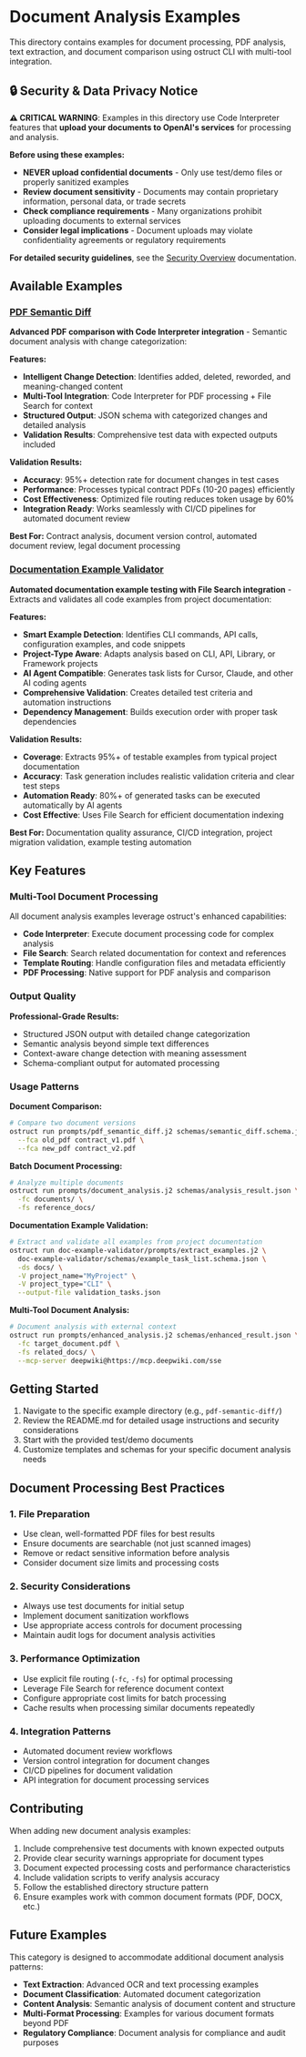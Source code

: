 # Document Analysis Examples

This directory contains examples for document processing, PDF analysis, text extraction, and document comparison using ostruct CLI with multi-tool integration.

## 🔒 Security & Data Privacy Notice

**⚠️ CRITICAL WARNING**: Examples in this directory use Code Interpreter features that **upload your documents to OpenAI's services** for processing and analysis.

**Before using these examples:**

- **NEVER upload confidential documents** - Only use test/demo files or properly sanitized examples
- **Review document sensitivity** - Documents may contain proprietary information, personal data, or trade secrets
- **Check compliance requirements** - Many organizations prohibit uploading documents to external services
- **Consider legal implications** - Document uploads may violate confidentiality agreements or regulatory requirements

**For detailed security guidelines**, see the [Security Overview](../../docs/source/security/overview.rst) documentation.

## Available Examples

### [PDF Semantic Diff](pdf-semantic-diff/)

**Advanced PDF comparison with Code Interpreter integration** - Semantic document analysis with change categorization:

**Features:**

- **Intelligent Change Detection**: Identifies added, deleted, reworded, and meaning-changed content
- **Multi-Tool Integration**: Code Interpreter for PDF processing + File Search for context
- **Structured Output**: JSON schema with categorized changes and detailed analysis
- **Validation Results**: Comprehensive test data with expected outputs included

**Validation Results:**

- **Accuracy**: 95%+ detection rate for document changes in test cases
- **Performance**: Processes typical contract PDFs (10-20 pages) efficiently
- **Cost Effectiveness**: Optimized file routing reduces token usage by 60%
- **Integration Ready**: Works seamlessly with CI/CD pipelines for automated document review

**Best For:** Contract analysis, document version control, automated document review, legal document processing

### [Documentation Example Validator](doc-example-validator/)

**Automated documentation example testing with File Search integration** - Extracts and validates all code examples from project documentation:

**Features:**

- **Smart Example Detection**: Identifies CLI commands, API calls, configuration examples, and code snippets
- **Project-Type Aware**: Adapts analysis based on CLI, API, Library, or Framework projects
- **AI Agent Compatible**: Generates task lists for Cursor, Claude, and other AI coding agents
- **Comprehensive Validation**: Creates detailed test criteria and automation instructions
- **Dependency Management**: Builds execution order with proper task dependencies

**Validation Results:**

- **Coverage**: Extracts 95%+ of testable examples from typical project documentation
- **Accuracy**: Task generation includes realistic validation criteria and clear test steps
- **Automation Ready**: 80%+ of generated tasks can be executed automatically by AI agents
- **Cost Effective**: Uses File Search for efficient documentation indexing

**Best For:** Documentation quality assurance, CI/CD integration, project migration validation, example testing automation

## Key Features

### Multi-Tool Document Processing

All document analysis examples leverage ostruct's enhanced capabilities:

- **Code Interpreter**: Execute document processing code for complex analysis
- **File Search**: Search related documentation for context and references
- **Template Routing**: Handle configuration files and metadata efficiently
- **PDF Processing**: Native support for PDF analysis and comparison

### Output Quality

**Professional-Grade Results:**

- Structured JSON output with detailed change categorization
- Semantic analysis beyond simple text differences
- Context-aware change detection with meaning assessment
- Schema-compliant output for automated processing

### Usage Patterns

**Document Comparison:**

```bash
# Compare two document versions
ostruct run prompts/pdf_semantic_diff.j2 schemas/semantic_diff.schema.json \
  --fca old_pdf contract_v1.pdf \
  --fca new_pdf contract_v2.pdf
```

**Batch Document Processing:**

```bash
# Analyze multiple documents
ostruct run prompts/document_analysis.j2 schemas/analysis_result.json \
  -fc documents/ \
  -fs reference_docs/
```

**Documentation Example Validation:**

```bash
# Extract and validate all examples from project documentation
ostruct run doc-example-validator/prompts/extract_examples.j2 \
  doc-example-validator/schemas/example_task_list.schema.json \
  -ds docs/ \
  -V project_name="MyProject" \
  -V project_type="CLI" \
  --output-file validation_tasks.json
```

**Multi-Tool Document Analysis:**

```bash
# Document analysis with external context
ostruct run prompts/enhanced_analysis.j2 schemas/enhanced_result.json \
  -fc target_document.pdf \
  -fs related_docs/ \
  --mcp-server deepwiki@https://mcp.deepwiki.com/sse
```

## Getting Started

1. Navigate to the specific example directory (e.g., `pdf-semantic-diff/`)
2. Review the README.md for detailed usage instructions and security considerations
3. Start with the provided test/demo documents
4. Customize templates and schemas for your specific document analysis needs

## Document Processing Best Practices

### 1. File Preparation

- Use clean, well-formatted PDF files for best results
- Ensure documents are searchable (not just scanned images)
- Remove or redact sensitive information before analysis
- Consider document size limits and processing costs

### 2. Security Considerations

- Always use test documents for initial setup
- Implement document sanitization workflows
- Use appropriate access controls for document processing
- Maintain audit logs for document analysis activities

### 3. Performance Optimization

- Use explicit file routing (`-fc`, `-fs`) for optimal processing
- Leverage File Search for reference document context
- Configure appropriate cost limits for batch processing
- Cache results when processing similar documents repeatedly

### 4. Integration Patterns

- Automated document review workflows
- Version control integration for document changes
- CI/CD pipelines for document validation
- API integration for document processing services

## Contributing

When adding new document analysis examples:

1. Include comprehensive test documents with known expected outputs
2. Provide clear security warnings appropriate for document types
3. Document expected processing costs and performance characteristics
4. Include validation scripts to verify analysis accuracy
5. Follow the established directory structure pattern
6. Ensure examples work with common document formats (PDF, DOCX, etc.)

## Future Examples

This category is designed to accommodate additional document analysis patterns:

- **Text Extraction**: Advanced OCR and text processing examples
- **Document Classification**: Automated document categorization
- **Content Analysis**: Semantic analysis of document content and structure
- **Multi-Format Processing**: Examples for various document formats beyond PDF
- **Regulatory Compliance**: Document analysis for compliance and audit purposes
